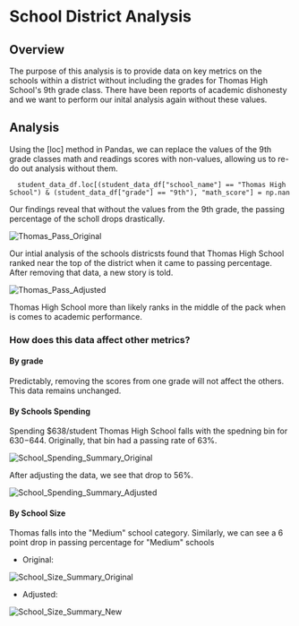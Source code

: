 # School District Analysis

## Overview
The purpose of this analysis is to provide data on key metrics on the schools within a district without including the grades for Thomas High School's 9th grade class. There have been reports of academic dishonesty and we want to perform our inital analysis again without these values.

## Analysis
Using the [loc] method in Pandas, we can replace the values of the 9th grade classes math and readings scores with non-values, allowing us to re-do out analysis without them.

      student_data_df.loc[(student_data_df["school_name"] == "Thomas High School") & (student_data_df["grade"] == "9th"), "math_score"] = np.nan
      
Our findings reveal that without the values from the 9th grade, the passing percentage of the scholl drops drastically.

![Thomas_Pass_Original](https://user-images.githubusercontent.com/108296899/184219522-3703ad04-b25a-4ff5-8f92-de2eb7542777.png)

Our intial analysis of the schools districsts found that Thomas High School ranked near the top of the district when it came to passing percentage. After removing that data, a new story is told.

![Thomas_Pass_Adjusted](https://user-images.githubusercontent.com/108296899/184219817-4a91f4db-c548-44ab-9e67-a466febe72cc.png)

Thomas High School more than likely ranks in the middle of the pack when is comes to academic performance.

### How does this data affect other metrics?
#### By grade
Predictably, removing the scores from one grade will not affect the others. This data remains unchanged.

#### By Schools Spending
Spending $638/student Thomas High School falls with the spedning bin for $630-$644. Originally, that bin had a passing rate of 63%.

![School_Spending_Summary_Original](https://user-images.githubusercontent.com/108296899/184221661-5bae2d76-5e34-4743-84f4-77a61d06c09f.png)

After adjusting the data, we see that drop to 56%.

![School_Spending_Summary_Adjusted](https://user-images.githubusercontent.com/108296899/184221848-da9ab1e3-0f0c-4cab-a94f-6a383a53f1b5.png)

#### By School Size

Thomas falls into the "Medium" school category. Similarly, we can see a 6 point drop in passing percentage for "Medium" schools

- Original:

![School_Size_Summary_Original](https://user-images.githubusercontent.com/108296899/184222301-d14987ac-b2cd-44e8-94e6-a671cb6eea99.png)

- Adjusted:

![School_Size_Summary_New](https://user-images.githubusercontent.com/108296899/184222312-9c860225-5531-4cd4-9ed0-f9a57b0d223a.png)


